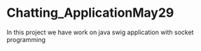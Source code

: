 # Chatting_ApplicationMay29
In this project we have work on java swig application with socket programming
